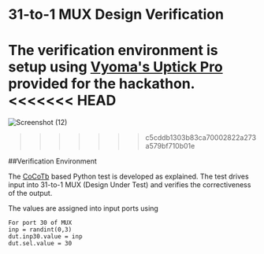 # 31-to-1 MUX Design Verification

The verification environment is setup using [Vyoma's Uptick Pro](https://vyomasystems.com) provided for the hackathon.
<<<<<<< HEAD
=======

![Screenshot (12)](https://user-images.githubusercontent.com/47589022/182037448-29546b61-cf83-4c9a-be21-8dd3ec8ea6f7.png)


>>>>>>> c5cddb1303b83ca70002822a273a579bf710b01e

##Verification Environment

The [CoCoTb](https://www.cocotb.org/) based Python test is developed as explained. The test drives input into 31-to-1 MUX (Design Under Test) and verifies the correctiveness of the output.

The values are assigned into input ports using 
```
For port 30 of MUX
inp = randint(0,3)
dut.inp30.value = inp
dut.sel.value = 30
```